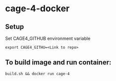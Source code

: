 # cage-4-docker

## Setup

Set CAGE4_GITHUB environment variable

`export CAGE4_GITHU=<Link to repo>`

## To build image and run container:
    build.sh && docker run cage-4